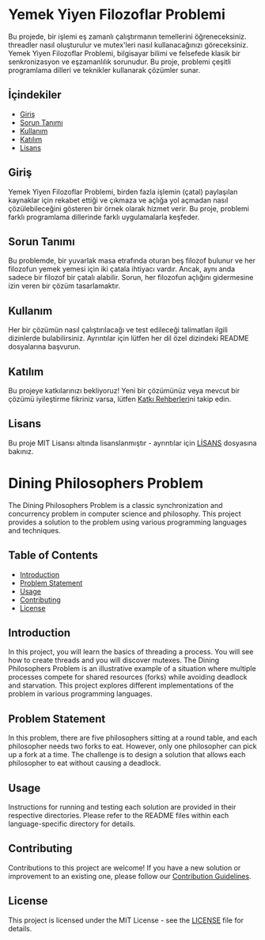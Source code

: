 # Yemek Yiyen Filozoflar Problemi

Bu projede, bir işlemi eş zamanlı çalıştırmanın temellerini öğreneceksiniz. threadler nasıl oluşturulur ve mutex'leri nasıl kullanacağınızı göreceksiniz.
Yemek Yiyen Filozoflar Problemi, bilgisayar bilimi ve felsefede klasik bir senkronizasyon ve eşzamanlılık sorunudur. Bu proje, problemi çeşitli programlama dilleri ve teknikler kullanarak çözümler sunar.

## İçindekiler

- [Giriş](#giriş)
- [Sorun Tanımı](#sorun-tanımı)
- [Kullanım](#kullanım)
- [Katılım](#katılım)
- [Lisans](#lisans)

## Giriş

Yemek Yiyen Filozoflar Problemi, birden fazla işlemin (çatal) paylaşılan kaynaklar için rekabet ettiği ve çıkmaza ve açlığa yol açmadan nasıl çözülebileceğini gösteren bir örnek olarak hizmet verir. Bu proje, problemi farklı programlama dillerinde farklı uygulamalarla keşfeder.

## Sorun Tanımı

Bu problemde, bir yuvarlak masa etrafında oturan beş filozof bulunur ve her filozofun yemek yemesi için iki çatala ihtiyacı vardır. Ancak, aynı anda sadece bir filozof bir çatalı alabilir. Sorun, her filozofun açlığını gidermesine izin veren bir çözüm tasarlamaktır.

## Kullanım

Her bir çözümün nasıl çalıştırılacağı ve test edileceği talimatları ilgili dizinlerde bulabilirsiniz. Ayrıntılar için lütfen her dil özel dizindeki README dosyalarına başvurun.

## Katılım

Bu projeye katkılarınızı bekliyoruz! Yeni bir çözümünüz veya mevcut bir çözümü iyileştirme fikriniz varsa, lütfen [Katkı Rehberleri](CONTRIBUTING.md)ni takip edin.

## Lisans

Bu proje MIT Lisansı altında lisanslanmıştır - ayrıntılar için [LİSANS](LISANS) dosyasına bakınız.


# Dining Philosophers Problem

The Dining Philosophers Problem is a classic synchronization and concurrency problem in computer science and philosophy. This project provides a solution to the problem using various programming languages and techniques.

## Table of Contents

- [Introduction](#introduction)
- [Problem Statement](#problem-statement)
- [Usage](#usage)
- [Contributing](#contributing)
- [License](#license)

## Introduction

In this project, you will learn the basics of threading a process. You will see how to create threads and you will discover mutexes.
The Dining Philosophers Problem is an illustrative example of a situation where multiple processes compete for shared resources (forks) while avoiding deadlock and starvation. This project explores different implementations of the problem in various programming languages.

## Problem Statement

In this problem, there are five philosophers sitting at a round table, and each philosopher needs two forks to eat. However, only one philosopher can pick up a fork at a time. The challenge is to design a solution that allows each philosopher to eat without causing a deadlock.

## Usage

Instructions for running and testing each solution are provided in their respective directories. Please refer to the README files within each language-specific directory for details.

## Contributing

Contributions to this project are welcome! If you have a new solution or improvement to an existing one, please follow our [Contribution Guidelines](CONTRIBUTING.md).

## License

This project is licensed under the MIT License - see the [LICENSE](LICENSE) file for details.
